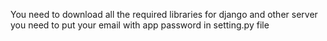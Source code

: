 You need to download all the required libraries for django and other server
you need to put your email with app password in setting.py file
